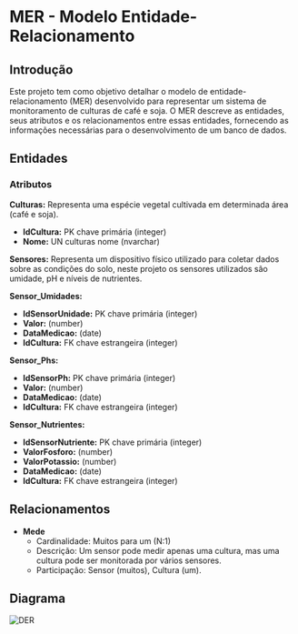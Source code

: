 # MER - Modelo Entidade-Relacionamento

## Introdução

Este projeto tem como objetivo detalhar o modelo de entidade-relacionamento (MER) desenvolvido para representar um sistema de monitoramento de culturas de café e soja. O MER descreve as entidades, seus atributos e os relacionamentos entre essas entidades, fornecendo as informações necessárias para o desenvolvimento de um banco de dados.

## Entidades

### Atributos

**Culturas:** Representa uma espécie vegetal cultivada em determinada área (café e soja).
   * **IdCultura:** PK chave primária (integer)
   * **Nome:** UN culturas nome (nvarchar)
 
**Sensores:** Representa um dispositivo físico utilizado para coletar dados sobre as condições do solo, neste projeto os sensores utilizados são umidade, pH e níveis de nutrientes.

**Sensor_Umidades:**
   * **IdSensorUnidade:** PK chave primária (integer)
   * **Valor:** (number)
   * **DataMedicao:** (date)
   * **IdCultura:** FK chave estrangeira (integer)
 
**Sensor_Phs:**
   * **IdSensorPh:** PK chave primária (integer)
   * **Valor:** (number)
   * **DataMedicao:** (date)
   * **IdCultura:** FK chave estrangeira (integer)
 
**Sensor_Nutrientes:**
   * **IdSensorNutriente:** PK chave primária (integer)
   * **ValorFosforo:** (number)
   * **ValorPotassio:** (number)
   * **DataMedicao:** (date)
   * **IdCultura:** FK chave estrangeira (integer)

## Relacionamentos

* **Mede**
    * Cardinalidade: Muitos para um (N:1)   
    * Descrição: Um sensor pode medir apenas uma cultura, mas uma cultura pode ser monitorada por vários sensores.
    * Participação: Sensor (muitos), Cultura (um).
 
## Diagrama

![DER](https://github.com/user-attachments/assets/baa4539c-3c2e-400a-b618-e555a5ca24e6)


